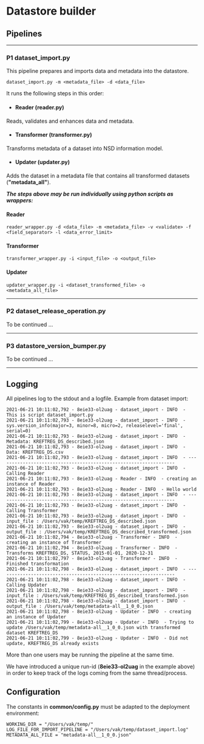 # Datastore builder
## Pipelines

---

### P1 dataset_import.py
This pipeline prepares and imports data and metadata into the datastore.
```shell
dataset_import.py -m <metadata_file> -d <data_file>
```
It runs the following steps in this order:
- #### Reader (reader.py)
Reads, validates and enhances data and metadata.
- #### Transformer (transformer.py)                                                   
Transforms metadata of a dataset into NSD information model.
- #### Updater (updater.py)                                             
Adds the dataset in a metadata file that contains all transformed datasets (**"metadata_all"**).
  
***The steps above may be run individually using python scripts as wrappers:***
#### Reader
```shell
reader_wrapper.py -d <data_file> -m <metadata_file> -v <validate> -f <field_separator> -l <data_error_limit>
```
#### Transformer
```shell
transformer_wrapper.py -i <input_file> -o <output_file>
```
#### Updater
```shell
updater_wrapper.py -i <dataset_transformed_file> -o <metadata_all_file>
```

---
### P2 dataset_release_operation.py
To be continued ...

---
### P3 datastore_version_bumper.py
To be continued ...

---
## Logging
All pipelines log to the stdout and a logfile.
Example from dataset import:
```
2021-06-21 10:11:02,792 - 8eie33-ol2uag - dataset_import - INFO  - This is script dataset_import.py
2021-06-21 10:11:02,793 - 8eie33-ol2uag - dataset_import - INFO  - sys.version_info(major=3, minor=8, micro=2, releaselevel='final', serial=0)
2021-06-21 10:11:02,793 - 8eie33-ol2uag - dataset_import - INFO  - Metadata: KREFTREG_DS_described.json
2021-06-21 10:11:02,793 - 8eie33-ol2uag - dataset_import - INFO  - Data: KREFTREG_DS.csv
2021-06-21 10:11:02,793 - 8eie33-ol2uag - dataset_import - INFO  - -----------------------------------------------------------------
2021-06-21 10:11:02,793 - 8eie33-ol2uag - dataset_import - INFO  - Calling Reader
2021-06-21 10:11:02,793 - 8eie33-ol2uag - Reader - INFO  - creating an instance of Reader
2021-06-21 10:11:02,793 - 8eie33-ol2uag - Reader - INFO  - Hello world
2021-06-21 10:11:02,793 - 8eie33-ol2uag - dataset_import - INFO  - -----------------------------------------------------------------
2021-06-21 10:11:02,793 - 8eie33-ol2uag - dataset_import - INFO  - Calling Transformer
2021-06-21 10:11:02,793 - 8eie33-ol2uag - dataset_import - INFO  - input_file : /Users/vak/temp/KREFTREG_DS_described.json
2021-06-21 10:11:02,793 - 8eie33-ol2uag - dataset_import - INFO  - output_file : /Users/vak/temp/KREFTREG_DS_described_transformed.json
2021-06-21 10:11:02,794 - 8eie33-ol2uag - Transformer - INFO  - creating an instance of Transformer
2021-06-21 10:11:02,794 - 8eie33-ol2uag - Transformer - INFO  - Transforms KREFTREG_DS, STATUS, 2015-01-01, 2020-12-31
2021-06-21 10:11:02,797 - 8eie33-ol2uag - Transformer - INFO  - Finished transformation
2021-06-21 10:11:02,798 - 8eie33-ol2uag - dataset_import - INFO  - -----------------------------------------------------------------
2021-06-21 10:11:02,798 - 8eie33-ol2uag - dataset_import - INFO  - Calling Updater
2021-06-21 10:11:02,798 - 8eie33-ol2uag - dataset_import - INFO  - input_file : /Users/vak/temp/KREFTREG_DS_described_transformed.json
2021-06-21 10:11:02,798 - 8eie33-ol2uag - dataset_import - INFO  - output_file : /Users/vak/temp/metadata-all__1_0_0.json
2021-06-21 10:11:02,798 - 8eie33-ol2uag - Updater - INFO  - creating an instance of Updater
2021-06-21 10:11:02,799 - 8eie33-ol2uag - Updater - INFO  - Trying to update /Users/vak/temp/metadata-all__1_0_0.json with transformed dataset KREFTREG_DS
2021-06-21 10:11:02,799 - 8eie33-ol2uag - Updater - INFO  - Did not update, KREFTREG_DS already exists
```
More than one users may be running the pipeline at the same time.

We have introduced a unique run-id (**8eie33-ol2uag** in the example above) in order to keep track of the logs
coming from the same thread/process. 
## Configuration
The constants in **common/config.py** must be adapted to the deployment environment:
```shell
WORKING_DIR = "/Users/vak/temp/"
LOG_FILE_FOR_IMPORT_PIPELINE = "/Users/vak/temp/dataset_import.log"
METADATA_ALL_FILE = "metadata-all__1_0_0.json"
```
